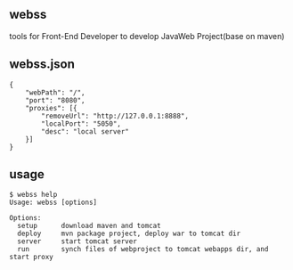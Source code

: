 ## webss
tools for Front-End Developer to develop JavaWeb Project(base on maven)

## webss.json
```
{
    "webPath": "/",
    "port": "8080",
    "proxies": [{
        "removeUrl": "http://127.0.0.1:8888",
        "localPort": "5050",
        "desc": "local server"
    }]
}
```

## usage
```
$ webss help
Usage: webss [options]

Options:
  setup      download maven and tomcat
  deploy     mvn package project, deploy war to tomcat dir
  server     start tomcat server
  run        synch files of webproject to tomcat webapps dir, and start proxy
```